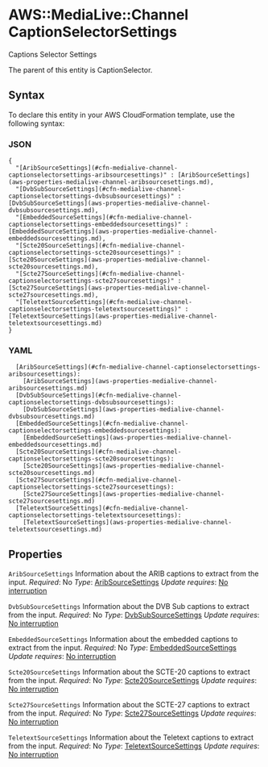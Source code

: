 # AWS::MediaLive::Channel CaptionSelectorSettings<a name="aws-properties-medialive-channel-captionselectorsettings"></a>

Captions Selector Settings

The parent of this entity is CaptionSelector\.

## Syntax<a name="aws-properties-medialive-channel-captionselectorsettings-syntax"></a>

To declare this entity in your AWS CloudFormation template, use the following syntax:

### JSON<a name="aws-properties-medialive-channel-captionselectorsettings-syntax.json"></a>

```
{
  "[AribSourceSettings](#cfn-medialive-channel-captionselectorsettings-aribsourcesettings)" : [AribSourceSettings](aws-properties-medialive-channel-aribsourcesettings.md),
  "[DvbSubSourceSettings](#cfn-medialive-channel-captionselectorsettings-dvbsubsourcesettings)" : [DvbSubSourceSettings](aws-properties-medialive-channel-dvbsubsourcesettings.md),
  "[EmbeddedSourceSettings](#cfn-medialive-channel-captionselectorsettings-embeddedsourcesettings)" : [EmbeddedSourceSettings](aws-properties-medialive-channel-embeddedsourcesettings.md),
  "[Scte20SourceSettings](#cfn-medialive-channel-captionselectorsettings-scte20sourcesettings)" : [Scte20SourceSettings](aws-properties-medialive-channel-scte20sourcesettings.md),
  "[Scte27SourceSettings](#cfn-medialive-channel-captionselectorsettings-scte27sourcesettings)" : [Scte27SourceSettings](aws-properties-medialive-channel-scte27sourcesettings.md),
  "[TeletextSourceSettings](#cfn-medialive-channel-captionselectorsettings-teletextsourcesettings)" : [TeletextSourceSettings](aws-properties-medialive-channel-teletextsourcesettings.md)
}
```

### YAML<a name="aws-properties-medialive-channel-captionselectorsettings-syntax.yaml"></a>

```
  [AribSourceSettings](#cfn-medialive-channel-captionselectorsettings-aribsourcesettings):
    [AribSourceSettings](aws-properties-medialive-channel-aribsourcesettings.md)
  [DvbSubSourceSettings](#cfn-medialive-channel-captionselectorsettings-dvbsubsourcesettings):
    [DvbSubSourceSettings](aws-properties-medialive-channel-dvbsubsourcesettings.md)
  [EmbeddedSourceSettings](#cfn-medialive-channel-captionselectorsettings-embeddedsourcesettings):
    [EmbeddedSourceSettings](aws-properties-medialive-channel-embeddedsourcesettings.md)
  [Scte20SourceSettings](#cfn-medialive-channel-captionselectorsettings-scte20sourcesettings):
    [Scte20SourceSettings](aws-properties-medialive-channel-scte20sourcesettings.md)
  [Scte27SourceSettings](#cfn-medialive-channel-captionselectorsettings-scte27sourcesettings):
    [Scte27SourceSettings](aws-properties-medialive-channel-scte27sourcesettings.md)
  [TeletextSourceSettings](#cfn-medialive-channel-captionselectorsettings-teletextsourcesettings):
    [TeletextSourceSettings](aws-properties-medialive-channel-teletextsourcesettings.md)
```

## Properties<a name="aws-properties-medialive-channel-captionselectorsettings-properties"></a>

`AribSourceSettings`  <a name="cfn-medialive-channel-captionselectorsettings-aribsourcesettings"></a>
Information about the ARIB captions to extract from the input\.
*Required*: No
*Type*: [AribSourceSettings](aws-properties-medialive-channel-aribsourcesettings.md)
*Update requires*: [No interruption](https://docs.aws.amazon.com/AWSCloudFormation/latest/UserGuide/using-cfn-updating-stacks-update-behaviors.html#update-no-interrupt)

`DvbSubSourceSettings`  <a name="cfn-medialive-channel-captionselectorsettings-dvbsubsourcesettings"></a>
Information about the DVB Sub captions to extract from the input\.
*Required*: No
*Type*: [DvbSubSourceSettings](aws-properties-medialive-channel-dvbsubsourcesettings.md)
*Update requires*: [No interruption](https://docs.aws.amazon.com/AWSCloudFormation/latest/UserGuide/using-cfn-updating-stacks-update-behaviors.html#update-no-interrupt)

`EmbeddedSourceSettings`  <a name="cfn-medialive-channel-captionselectorsettings-embeddedsourcesettings"></a>
Information about the embedded captions to extract from the input\.
*Required*: No
*Type*: [EmbeddedSourceSettings](aws-properties-medialive-channel-embeddedsourcesettings.md)
*Update requires*: [No interruption](https://docs.aws.amazon.com/AWSCloudFormation/latest/UserGuide/using-cfn-updating-stacks-update-behaviors.html#update-no-interrupt)

`Scte20SourceSettings`  <a name="cfn-medialive-channel-captionselectorsettings-scte20sourcesettings"></a>
Information about the SCTE\-20 captions to extract from the input\.
*Required*: No
*Type*: [Scte20SourceSettings](aws-properties-medialive-channel-scte20sourcesettings.md)
*Update requires*: [No interruption](https://docs.aws.amazon.com/AWSCloudFormation/latest/UserGuide/using-cfn-updating-stacks-update-behaviors.html#update-no-interrupt)

`Scte27SourceSettings`  <a name="cfn-medialive-channel-captionselectorsettings-scte27sourcesettings"></a>
Information about the SCTE\-27 captions to extract from the input\.
*Required*: No
*Type*: [Scte27SourceSettings](aws-properties-medialive-channel-scte27sourcesettings.md)
*Update requires*: [No interruption](https://docs.aws.amazon.com/AWSCloudFormation/latest/UserGuide/using-cfn-updating-stacks-update-behaviors.html#update-no-interrupt)

`TeletextSourceSettings`  <a name="cfn-medialive-channel-captionselectorsettings-teletextsourcesettings"></a>
Information about the Teletext captions to extract from the input\.
*Required*: No
*Type*: [TeletextSourceSettings](aws-properties-medialive-channel-teletextsourcesettings.md)
*Update requires*: [No interruption](https://docs.aws.amazon.com/AWSCloudFormation/latest/UserGuide/using-cfn-updating-stacks-update-behaviors.html#update-no-interrupt)
